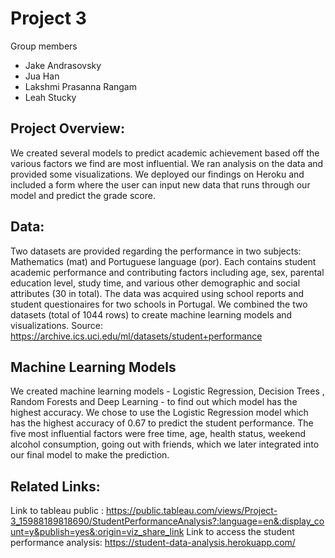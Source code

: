 # Project 3
Group members
* Jake Andrasovsky
* Jua Han
* Lakshmi Prasanna Rangam
* Leah Stucky
## Project Overview:
We created several models to predict academic achievement based off the various factors we find are most influential. We ran analysis on the data and provided some visualizations. We deployed our findings on Heroku and included a form where the user can input new data that runs through our model and predict the grade score.
## Data:
Two datasets are provided regarding the performance in two subjects: Mathematics (mat) and Portuguese language (por). Each contains student academic performance and contributing factors including age, sex, parental education level, study time, and various other demographic and social attributes (30 in total). The data was acquired using school reports and student questionaires for two schools in Portugal. We combined the two datasets (total of 1044 rows) to create machine learning models and visualizations.
Source: https://archive.ics.uci.edu/ml/datasets/student+performance
## Machine Learning Models
We created machine learning models - Logistic Regression, Decision Trees , Random Forests and Deep Learning - to find out which model has the highest accuracy. We chose to use the Logistic Regression model which has the highest accuracy of 0.67 to predict the student performance.
The five most influential factors were free time, age, health status, weekend alcohol consumption, going out with friends, which we later integrated into our final model to make the prediction.
## Related Links:
Link to tableau public : https://public.tableau.com/views/Project-3_15988189818690/StudentPerformanceAnalysis?:language=en&:display_count=y&publish=yes&:origin=viz_share_link
Link to access the student performance analysis: https://student-data-analysis.herokuapp.com/

